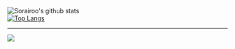 ![Sorairoo's github stats](https://github-readme-stats.vercel.app/api?username=Sorairoo&show_icons=true)\
[![Top Langs](https://github-readme-stats.vercel.app/api/top-langs/?username=Sorairoo)](https://github.com/anuraghazra/github-readme-stats)
 
---
![](https://komarev.com/ghpvc/?username=Sorairoo)
